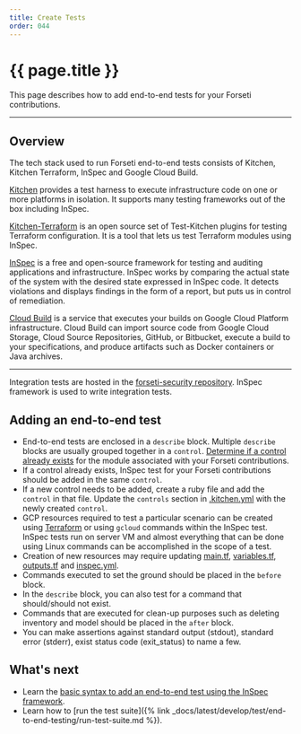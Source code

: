 ```yaml
---
title: Create Tests
order: 044
---
```


# {{ page.title }}

This page describes how to add end-to-end tests for your Forseti contributions.

---

## **Overview**

The tech stack used to run Forseti end-to-end tests consists of Kitchen, Kitchen 
Terraform, InSpec and Google Cloud Build.

[Kitchen](https://kitchen.ci/) provides a test harness to execute infrastructure 
code on one or more platforms in isolation. It supports many testing frameworks 
out of the box including InSpec.

[Kitchen-Terraform](https://github.com/newcontext-oss/kitchen-terraform) is an 
open source set of Test-Kitchen plugins for testing Terraform configuration. It 
is a tool that lets us test Terraform modules using InSpec. 

[InSpec](https://www.inspec.io/) is a free and open-source framework for testing 
and auditing applications and infrastructure. InSpec works by comparing the 
actual state of the system with the desired state expressed in InSpec code. It 
detects violations and displays findings in the form of a report, but puts us in 
control of remediation.

[Cloud Build](https://cloud.google.com/cloud-build/docs/) is a service that 
executes your builds on Google Cloud Platform infrastructure. Cloud Build can 
import source code from Google Cloud Storage, Cloud Source Repositories, GitHub, 
or Bitbucket, execute a build to your specifications, and produce artifacts such 
as Docker containers or Java archives. 

---

Integration tests are hosted in the [forseti-security repository](https://github.com/forseti-security/forseti-security/tree/master/integration_tests/tests/forseti). 
InSpec framework is used to write integration tests.

## **Adding an end-to-end test**

- End-to-end tests are enclosed in a `describe` block. Multiple `describe`
blocks are usually grouped together in a `control`. [Determine if a control 
already exists](https://github.com/forseti-security/forseti-security/tree/master/integration_tests/tests/forseti/controls) 
for the module associated with your Forseti contributions.
- If a control already exists, InSpec test for your Forseti contributions should 
be added in the same `control`.
- If a new control needs to be added, create a ruby file and add the `control`
in that file. Update the `controls` section in [.kitchen.yml](https://github.com/forseti-security/forseti-security/blob/master/.kitchen.yml) 
with the newly created `control`.
- GCP resources required to test a particular scenario can be created using [Terraform](https://www.terraform.io/docs/providers/google/index.html)
or using `gcloud` commands within the InSpec test. InSpec tests run on server VM 
and almost everything that can be done using Linux commands can be accomplished 
in the scope of a test.
- Creation of new resources may require updating [main.tf](https://github.com/forseti-security/forseti-security/blob/master/integration_tests/fixtures/forseti/main.tf), 
[variables.tf](https://github.com/forseti-security/forseti-security/blob/master/integration_tests/fixtures/forseti/variables.tf), 
[outputs.tf](https://github.com/forseti-security/forseti-security/blob/master/integration_tests/fixtures/forseti/outputs.tf) 
and [inspec.yml](https://github.com/forseti-security/forseti-security/blob/master/integration_tests/tests/forseti/inspec.yml).
- Commands executed to set the ground should be placed in the `before` block.
- In the `describe` block, you can also test for a command that should/should not
exist. 
- Commands that are executed for clean-up purposes such as deleting inventory
and model should be placed in the `after` block. 
- You can make assertions against standard output (stdout), standard 
error (stderr), exist status code (exit_status) to name a few.

## **What's next**

* Learn the [basic syntax to add an end-to-end test using the InSpec framework](https://www.inspec.io/docs/reference/glossary/).
* Learn how to [run the test suite]({% link _docs/latest/develop/test/end-to-end-testing/run-test-suite.md %}).
